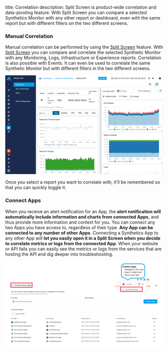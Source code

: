 title: Correlation
description: Split Screen is product-wide correlation and data-pivoting feature. With Split Screen you can compare a selected Synthetics Monitor with any other report or dashboard, even with the same report but with different filters on the two different screens.

### Manual Correlation
Manual correlation can be performed by using the [Split Screen](../guide/split-screen) feature. With [Split Screen](../guide/split-screen) you can compare and correlate the selected Synthetic Monitor with any Monitoring, Logs, Infrastructure or Experience reports. Correlation is also possible with Events. It can even be used to correlate the same Synthetic Monitor but with different filters in the two different screens.

![Correlate Synthetics Monitor with Monitoring in Split Screen](../images/guide/split-screen/synthetics-monitoring.png)

Once you select a report you want to correlate with, it’ll be remembered so that you can quickly toggle it.

### Connect Apps
When you receive an alert notification for an App, the **alert notification will automatically include information and charts from connected Apps**, and thus provide more information and context for you. You can connect any two Apps you have access to, regardless of their type. **Any App can be connected to any number of other Apps**.
Connecting a Synthetics App to any other App will **let you easily open it in a Split Screen when you decide to correlate metrics or logs from the connected App**. When your website or API fails you can easily see the metrics or logs from the services that are hosting the API and dig deeper into troubleshooting.

![Sematext Cloud Logs Guide - Connect Apps](../images/guide/logs/connect-apps_2.png)
